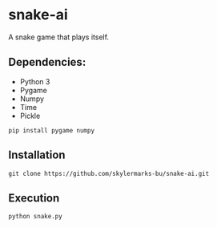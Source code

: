 # snake-ai

A snake game that plays itself.

## Dependencies:
  - Python 3
  - Pygame
  - Numpy
  - Time
  - Pickle

`pip install pygame numpy`

## Installation

`git clone https://github.com/skylermarks-bu/snake-ai.git`

## Execution

`python snake.py`
